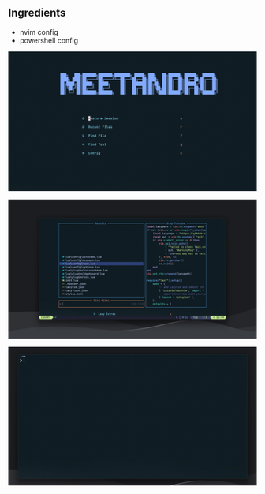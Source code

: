 ## Ingredients

- nvim config
- powershell config

![nvim home screenshot](./images/nvim-home.png)

![nvim config screenshot](./images/nvim-config.png)

![powershell theme screenshot](./images/powershell-theme.png)
